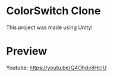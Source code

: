 # ColorSwitch Clone
This project was made using Unity!

# Preview
Youtube: https://youtu.be/Q4Ohdv8HcIU